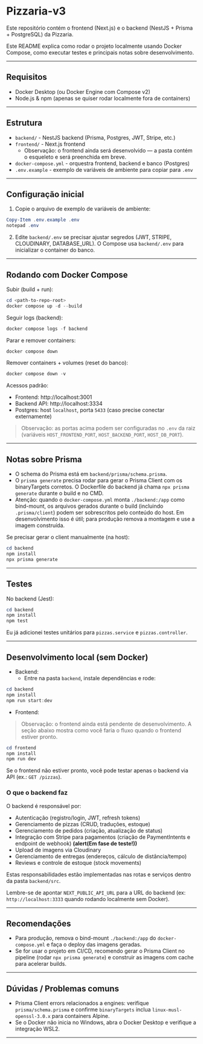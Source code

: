 # Pizzaria-v3

Este repositório contém o frontend (Next.js) e o backend (NestJS + Prisma + PostgreSQL) da Pizzaria.

Este README explica como rodar o projeto localmente usando Docker Compose, como executar testes e principais notas sobre desenvolvimento.

---

## Requisitos

- Docker Desktop (ou Docker Engine com Compose v2)
- Node.js & npm (apenas se quiser rodar localmente fora de containers)

---

## Estrutura

- `backend/` - NestJS backend (Prisma, Postgres, JWT, Stripe, etc.)
- `frontend/` - Next.js frontend
  - Observação: o frontend ainda será desenvolvido — a pasta contém o esqueleto e será preenchida em breve.
- `docker-compose.yml` - orquestra frontend, backend e banco (Postgres)
- `.env.example` - exemplo de variáveis de ambiente para copiar para `.env`

---

## Configuração inicial

1. Copie o arquivo de exemplo de variáveis de ambiente:

```powershell
Copy-Item .env.example .env
notepad .env
```

2. Edite `backend/.env` se precisar ajustar segredos (JWT, STRIPE, CLOUDINARY, DATABASE_URL). O Compose usa `backend/.env` para inicializar o container do banco.

---

## Rodando com Docker Compose

Subir (build + run):

```powershell
cd <path-to-repo-root>
docker compose up -d --build
```

Seguir logs (backend):

```powershell
docker compose logs -f backend
```

Parar e remover containers:

```powershell
docker compose down
```

Remover containers + volumes (reset do banco):

```powershell
docker compose down -v
```

Acessos padrão:

- Frontend: http://localhost:3001
- Backend API: http://localhost:3334
- Postgres: host `localhost`, porta `5433` (caso precise conectar externamente)

> Observação: as portas acima podem ser configuradas no `.env` da raiz (variáveis `HOST_FRONTEND_PORT`, `HOST_BACKEND_PORT`, `HOST_DB_PORT`).

---

## Notas sobre Prisma

- O schema do Prisma está em `backend/prisma/schema.prisma`.
- O `prisma generate` precisa rodar para gerar o Prisma Client com os binaryTargets corretos. O Dockerfile do backend já chama `npx prisma generate` durante o build e no CMD.
- Atenção: quando o `docker-compose.yml` monta `./backend:/app` como bind-mount, os arquivos gerados durante o build (incluindo `.prisma/client`) podem ser sobrescritos pelo conteúdo do host. Em desenvolvimento isso é útil; para produção remova a montagem e use a imagem construída.

Se precisar gerar o client manualmente (na host):

```powershell
cd backend
npm install
npx prisma generate
```

---

## Testes

No backend (Jest):

```powershell
cd backend
npm install
npm test
```

Eu já adicionei testes unitários para `pizzas.service` e `pizzas.controller`.

---

## Desenvolvimento local (sem Docker)

- Backend:
  - Entre na pasta `backend`, instale dependências e rode:

```powershell
cd backend
npm install
npm run start:dev
```

- Frontend:

> Observação: o frontend ainda está pendente de desenvolvimento. A seção abaixo mostra como você faria o fluxo quando o frontend estiver pronto.

```powershell
cd frontend
npm install
npm run dev
```

Se o frontend não estiver pronto, você pode testar apenas o backend via API (ex.: `GET /pizzas`).

### O que o backend faz

O backend é responsável por: 

- Autenticação (registro/login, JWT, refresh tokens)
- Gerenciamento de pizzas (CRUD, traduções, estoque)
- Gerenciamento de pedidos (criação, atualização de status)
- Integração com Stripe para pagamentos (criação de PaymentIntents e endpoint de webhook) **(alert(Em fase de teste!))**
- Upload de imagens via Cloudinary
- Gerenciamento de entregas (endereços, cálculo de distância/tempo)
- Reviews e controle de estoque (stock movements)

Estas responsabilidades estão implementadas nas rotas e serviços dentro da pasta `backend/src`.

Lembre-se de apontar `NEXT_PUBLIC_API_URL` para a URL do backend (ex: `http://localhost:3333` quando rodando localmente sem Docker).

---

## Recomendações

- Para produção, remova o bind-mount `./backend:/app` do `docker-compose.yml` e faça o deploy das imagens geradas.
- Se for usar o projeto em CI/CD, recomendo gerar o Prisma Client no pipeline (rodar `npx prisma generate`) e construir as imagens com cache para acelerar builds.

---

## Dúvidas / Problemas comuns

- Prisma Client errors relacionados a engines: verifique `prisma/schema.prisma` e confirme `binaryTargets` inclua `linux-musl-openssl-3.0.x` para containers Alpine.
- Se o Docker não inicia no Windows, abra o Docker Desktop e verifique a integração WSL2.

---
